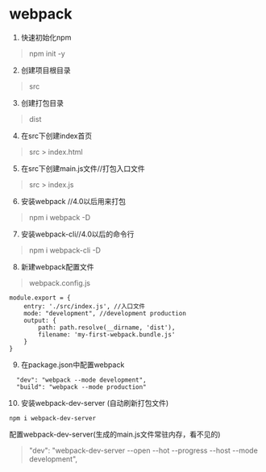 # webpack
1. 快速初始化npm
> npm init -y
2. 创建项目根目录
> src
3. 创建打包目录
> dist
4. 在src下创建index首页
> src > index.html
5. 在src下创建main.js文件//打包入口文件
> src > index.js
6. 安装webpack //4.0以后用来打包
> npm i webpack -D
7. 安装webpack-cli//4.0以后的命令行
> npm i webpack-cli -D
8. 新建webpack配置文件
> webpack.config.js
```
module.export = {
    entry: './src/index.js', //入口文件
    mode: "development", //development production
    output: {
        path: path.resolve(__dirname, 'dist'),
        filename: 'my-first-webpack.bundle.js'
    }
}
```
9. 在package.json中配置webpack
```
  "dev": "webpack --mode development",
  "build": "webpack --mode production"
```
10. 安装webpack-dev-server (自动刷新打包文件)
```
npm i webpack-dev-server
```
配置webpack-dev-server(生成的main.js文件常驻内存，看不见的)
> "dev": "webpack-dev-server --open --hot --progress --host --mode development",
